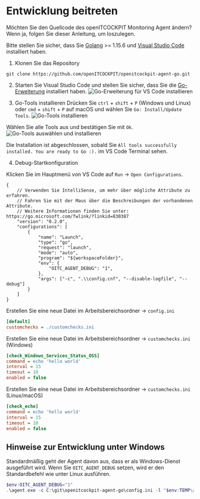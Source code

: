 # Entwicklung beitreten

Möchten Sie den Quellcode des openITCOCKPIT Monitoring Agent ändern? Wenn ja, folgen Sie dieser Anleitung, um loszulegen.

Bitte stellen Sie sicher, dass Sie [Golang](https://golang.org/) >= 1.15.6 und [Visual Studio Code](https://code.visualstudio.com/) installiert haben.

1. Klonen Sie das Repository
```
git clone https://github.com/openITCOCKPIT/openitcockpit-agent-go.git
```

2. Starten Sie Visual Studio Code und stellen Sie sicher, dass Sie die [Go-Erweiterung](https://marketplace.visualstudio.com/items?itemName=golang.Go) installiert haben.
![Go-Erweiterung für VS Code installieren](/images/agent/vscode_golang_ext.jpg)

3. Go-Tools installieren
Drücken Sie `ctrl` + `shift` + `P` (Windows und Linux) oder `cmd` + `shift` + `P` auf macOS und wählen Sie `Go: Install/Update Tools`.
![Go-Tools installieren](images/agent/vscode_install_go_tools.png)

Wählen Sie alle Tools aus und bestätigen Sie mit `Ok`.
![Go-Tools auswählen und installieren](/images/agent/vscode_install_all_go_tools.png)

Die Installation ist abgeschlossen, sobald Sie `All tools successfully installed. You are ready to Go :).` im VS Code Terminal sehen.

4. Debug-Startkonfiguration

Klicken Sie im Hauptmenü von VS Code auf `Run` -> `Open Configurations`.
```JS
{
    // Verwenden Sie IntelliSense, um mehr über mögliche Attribute zu erfahren.
    // Fahren Sie mit der Maus über die Beschreibungen der vorhandenen Attribute.
    // Weitere Informationen finden Sie unter: https://go.microsoft.com/fwlink/?linkid=830387
    "version": "0.2.0",
    "configurations": [
        {
            "name": "Launch",
            "type": "go",
            "request": "launch",
            "mode": "auto",
            "program": "${workspaceFolder}",
            "env": {
                "OITC_AGENT_DEBUG": "1",
            },
            "args": ["-c", ".\\config.cnf", "--disable-logfile", "--debug"]
        }
    ]
}
```

Erstellen Sie eine neue Datei im Arbeitsbereichsordner -> `config.ini`

```ini
[default]
customchecks = ./customchecks.ini
```

Erstellen Sie eine neue Datei im Arbeitsbereichsordner -> `customchecks.ini` (Windows)

```ini
[check_Windows_Services_Status_OSS]
command = echo 'hello world'
interval = 15
timeout = 10
enabled = false
```

Erstellen Sie eine neue Datei im Arbeitsbereichsordner -> `customchecks.ini` (Linux/macOS)

```ini
[check_echo]
command = echo 'hello world'
interval = 15
timeout = 10
enabled = false
```

## Hinweise zur Entwicklung unter Windows

Standardmäßig geht der Agent davon aus, dass er als Windows-Dienst ausgeführt wird. Wenn Sie `OITC_AGENT_DEBUG` setzen, wird er den Standardbefehl wie unter Linux ausführen.


```powershell
$env:OITC_AGENT_DEBUG="1"
.\agent.exe -c C:\git\openitcockpit-agent-go\config.ini -l "$env:TEMP\agent.log"
```
